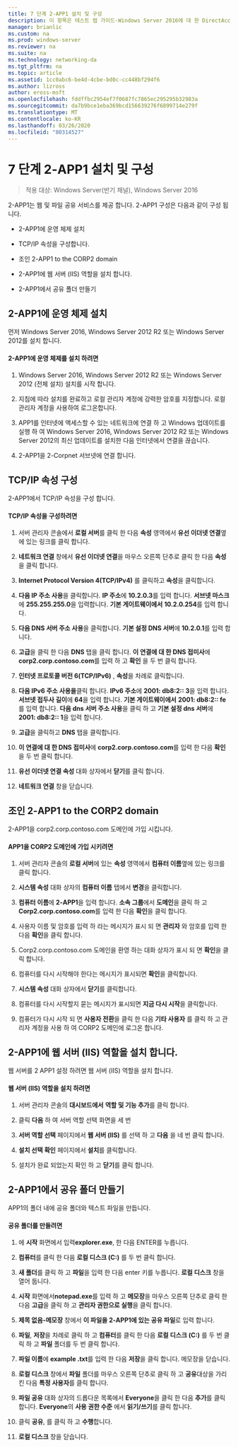 ```yaml
---
title: 7 단계 2-APP1 설치 및 구성
description: 이 항목은 테스트 랩 가이드-Windows Server 2016에 대 한 DirectAccess 멀티 사이트 배포 시연의 일부입니다.
manager: brianlic
ms.custom: na
ms.prod: windows-server
ms.reviewer: na
ms.suite: na
ms.technology: networking-da
ms.tgt_pltfrm: na
ms.topic: article
ms.assetid: 1cc0abc6-be4d-4cbe-bd0c-cc448bf294f6
ms.author: lizross
author: eross-msft
ms.openlocfilehash: fddffbc2954ef7f0687fc7865ec295295b32983a
ms.sourcegitcommit: da7b9bce1eba369bcd156639276f6899714e279f
ms.translationtype: MT
ms.contentlocale: ko-KR
ms.lasthandoff: 03/26/2020
ms.locfileid: "80314527"
---
```

# <a name="step-7-install-and-configure-2-app1"></a>7 단계 2-APP1 설치 및 구성

>적용 대상: Windows Server(반기 채널), Windows Server 2016

2-APP1는 웹 및 파일 공유 서비스를 제공 합니다. 2-APP1 구성은 다음과 같이 구성 됩니다.  
  
- 2-APP1에 운영 체제 설치  
  
- TCP/IP 속성을 구성합니다.  
  
- 조인 2-APP1 to the CORP2 domain  
  
- 2-APP1에 웹 서버 (IIS) 역할을 설치 합니다.  
  
- 2-APP1에서 공유 폴더 만들기 
  
## <a name="install-the-operating-system-on-2-app1"></a><a name="bkmk_InstallOS"></a>2-APP1에 운영 체제 설치  
먼저 Windows Server 2016, Windows Server 2012 R2 또는 Windows Server 2012를 설치 합니다.  
  
#### <a name="to-install-the-operating-system-on-2-app1"></a>2-APP1에 운영 체제를 설치 하려면  
  
1.  Windows Server 2016, Windows Server 2012 R2 또는 Windows Server 2012 (전체 설치) 설치를 시작 합니다.  
  
2.  지침에 따라 설치를 완료하고 로컬 관리자 계정에 강력한 암호를 지정합니다. 로컬 관리자 계정을 사용하여 로그온합니다.  
  
3.  APP1를 인터넷에 액세스할 수 있는 네트워크에 연결 하 고 Windows 업데이트를 실행 하 여 Windows Server 2016, Windows Server 2012 R2 또는 Windows Server 2012의 최신 업데이트를 설치한 다음 인터넷에서 연결을 끊습니다.  
  
4.  2-APP1을 2-Corpnet 서브넷에 연결 합니다.  
  
## <a name="configure-tcpip-properties"></a><a name="bkmk_TCP"></a>TCP/IP 속성 구성  
2-APP1에서 TCP/IP 속성을 구성 합니다.  
  
#### <a name="to-configure-tcpip-properties"></a>TCP/IP 속성을 구성하려면  
  
1.  서버 관리자 콘솔에서 **로컬 서버**를 클릭 한 다음 **속성** 영역에서 **유선 이더넷 연결**옆에 있는 링크를 클릭 합니다.  
  
2.  **네트워크 연결** 창에서 **유선 이더넷 연결**을 마우스 오른쪽 단추로 클릭 한 다음 **속성**을 클릭 합니다.  
  
3.  **Internet Protocol Version 4(TCP/IPv4)** 를 클릭하고 **속성**을 클릭합니다.  
  
4.  **다음 IP 주소 사용**을 클릭합니다. **IP 주소**에 **10.2.0.3**를 입력 합니다. **서브넷 마스크**에 **255.255.255.0**을 입력합니다. **기본 게이트웨이에서** **10.2.0.254**를 입력 합니다.  
  
5.  **다음 DNS 서버 주소 사용**을 클릭합니다. **기본 설정 DNS 서버**에 **10.2.0.1**를 입력 합니다.  
  
6.  **고급**을 클릭 한 다음 **DNS** 탭을 클릭 합니다. **이 연결에 대 한 DNS 접미사**에 **corp2.corp.contoso.com**를 입력 하 고 **확인** 을 두 번 클릭 합니다.  
  
7.  **인터넷 프로토콜 버전 6(TCP/IPv6)** , **속성**을 차례로 클릭합니다.  
  
8.  **다음 IPv6 주소 사용을**클릭 합니다. **IPv6 주소**에 **2001: db8:2:: 3**을 입력 합니다. **서브넷 접두사 길이**에 **64**을 입력 합니다. **기본 게이트웨이에서** **2001: db8:2:: fe**를 입력 합니다. **다음 dns 서버 주소 사용**을 클릭 하 고 **기본 설정 dns 서버**에 **2001: db8:2:: 1**을 입력 합니다.  
  
9. **고급**을 클릭하고 **DNS** 탭을 클릭합니다.  
  
10. **이 연결에 대 한 DNS 접미사**에 **corp2.corp.contoso.com**를 입력 한 다음 **확인** 을 두 번 클릭 합니다.  
  
11. **유선 이더넷 연결 속성** 대화 상자에서 **닫기**를 클릭 합니다.  
  
12. **네트워크 연결** 창을 닫습니다.  
  
## <a name="join-2-app1-to-the-corp2-domain"></a><a name="bkmk_JoinDomain"></a>조인 2-APP1 to the CORP2 domain  
2-APP1을 corp2.corp.contoso.com 도메인에 가입 시킵니다.  
  
#### <a name="to-join-2-app1-to-the-corp2-domain"></a>APP1을 CORP2 도메인에 가입 시키려면  
  
1.  서버 관리자 콘솔의 **로컬 서버**에 있는 **속성** 영역에서 **컴퓨터 이름**옆에 있는 링크를 클릭 합니다.  
  
2.  **시스템 속성** 대화 상자의 **컴퓨터 이름** 탭에서 **변경**을 클릭합니다.  
  
3.  **컴퓨터 이름**에 **2-APP1**을 입력 합니다. **소속 그룹**에서 **도메인**을 클릭 하 고 **Corp2.corp.contoso.com**를 입력 한 다음 **확인**을 클릭 합니다.  
  
4.  사용자 이름 및 암호를 입력 하 라는 메시지가 표시 되 면 **관리자** 와 암호를 입력 한 다음 **확인**을 클릭 합니다.  
  
5.  Corp2.corp.contoso.com 도메인을 환영 하는 대화 상자가 표시 되 면 **확인**을 클릭 합니다.  
  
6.  컴퓨터를 다시 시작해야 한다는 메시지가 표시되면 **확인**을 클릭합니다.  
  
7.  **시스템 속성** 대화 상자에서 **닫기**를 클릭합니다.  
  
8.  컴퓨터를 다시 시작할지 묻는 메시지가 표시되면 **지금 다시 시작**을 클릭합니다.  
  
9. 컴퓨터가 다시 시작 되 면 **사용자 전환**을 클릭 한 다음 **기타 사용자** 를 클릭 하 고 관리자 계정을 사용 하 여 CORP2 도메인에 로그온 합니다.  
  
## <a name="install-the-web-server-iis-role-on-2-app1"></a><a name="bkmk_IIS"></a>2-APP1에 웹 서버 (IIS) 역할을 설치 합니다.  
웹 서버를 2 APP1 설정 하려면 웹 서버 (IIS) 역할을 설치 합니다.  
  
#### <a name="to-install-the-web-server-iis-role"></a>웹 서버 (IIS) 역할을 설치 하려면  
  
1.  서버 관리자 콘솔의 **대시보드에서** **역할 및 기능 추가**를 클릭 합니다.  
  
2.  클릭 **다음** 하 여 서버 역할 선택 화면을 세 번  
  
3.  **서버 역할 선택** 페이지에서 **웹 서버 (IIS)** 를 선택 하 고 **다음** 을 네 번 클릭 합니다.  
  
4.  **설치 선택 확인** 페이지에서 **설치**를 클릭합니다.  
  
5.  설치가 완료 되었는지 확인 하 고 **닫기**를 클릭 합니다.  
  
## <a name="create-a-shared-folder-on-2-app1"></a><a name="bkmk_Share"></a>2-APP1에서 공유 폴더 만들기  
APP1의 폴더 내에 공유 폴더와 텍스트 파일을 만듭니다.  
  
#### <a name="to-create-a-shared-folder"></a>공유 폴더를 만들려면  
  
1.  에 **시작** 화면에서 입력**explorer.exe**, 한 다음 ENTER를 누릅니다.  
  
2.  **컴퓨터**를 클릭 한 다음 **로컬 디스크 (C:)** 를 두 번 클릭 합니다.  
  
3.  **새 폴더**를 클릭 하 고 **파일**을 입력 한 다음 enter 키를 누릅니다. **로컬 디스크** 창을 열어 둡니다.  
  
4.  **시작** 화면에서**notepad.exe**를 입력 하 고 **메모장**을 마우스 오른쪽 단추로 클릭 한 다음 **고급**을 클릭 하 고 **관리자 권한으로 실행**을 클릭 합니다.  
  
5.  **제목 없음-메모장** 창에서 **이 파일을 2-APP1에 있는 공유 파일**로 입력 합니다.  
  
6.  **파일**, **저장**을 차례로 클릭 하 고 **컴퓨터**를 클릭 한 다음 **로컬 디스크 (C:)** 를 두 번 클릭 하 고 **파일** 폴더를 두 번 클릭 합니다.  
  
7.  **파일 이름**에 **example .txt**를 입력 한 다음 **저장**을 클릭 합니다. 메모장을 닫습니다.  
  
8.  **로컬 디스크** 창에서 **파일** 폴더를 마우스 오른쪽 단추로 클릭 하 고 **공유**대상을 가리킨 다음 **특정 사용자**를 클릭 합니다.  
  
9. **파일 공유** 대화 상자의 드롭다운 목록에서 **Everyone**을 클릭 한 다음 **추가**를 클릭 합니다. **Everyone**의 **사용 권한 수준** 에서 **읽기/쓰기**를 클릭 합니다.  
  
10. 클릭 **공유**, 를 클릭 하 고 **수행**합니다.  
  
11. **로컬 디스크** 창을 닫습니다.  
  


